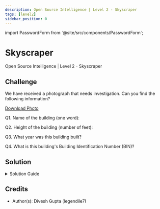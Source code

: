 ```yaml
---
description: Open Source Intelligence | Level 2 - Skyscraper
tags: [level2]
sidebar_position: 0
---
```


import PasswordForm from '@site/src/components/PasswordForm';

# Skyscraper
Open Source Intelligence | Level 2 - Skyscraper
## Challenge
We have received a photograph that needs investigation. Can you find the following information?

[Download Photo](./assets/skyscraper.jpg)

Q1. Name of the building (one word):
<PasswordForm hash="16e59805e030f81a011cd8d7e2bc1afac23872e77fee22fe610017fc23d5c8ea6508b790a9015d6d41b65c49f82de67508b76d8505531cbace503fd0977d6cb9" algorithm="sha512" />

Q2. Height of the building (number of feet):
<PasswordForm hash="489e0295450907aed85a453525f115f56fa142c4e2a549ba69faef3d684e11925699b323e41717c52c2fafaf741a1432f6596c46da1e97f353f378d001e65d0c" algorithm="sha512" />

Q3. What year was this building built?
<PasswordForm hash="5ac8c0e24a0918f67ad4099606af4e6dd5e120f92d3902ffc17cf80a3dc258631220bb57970caeb0b9732c623c5363d711390de76354df84aec836a6f4c035f8" algorithm="sha512" />

Q4. What is this building's Building Identification Number (BIN)?
<PasswordForm hash="06172fefe8ce12eb6394ce1e2cdc1010ebf0f17738f677eed6a52d7e313a6a7f493fb1f9c1cf693e78ad484146c1bcaec9f77f51cf6922dd3a21a5b83e0adbc1" algorithm="sha512" />

## Solution
<details>
  <summary>Solution Guide</summary>

  The questions here involve multiple different techniques. You should be able to solve questions 1-3 with knowledge from the Easy challenges. We can use [**Google Images**](http://images.google.com/) for this (Another powerful option is Yandex). Just upload the image here and it will show the building's name. You can then simply go to the Wikipedia page for this building to find its height and year it was built.

  Question 4 is a tricky one. It assumes you have the answers to the previous questions so proceed when you've solved those.
  <details>
    <summary>Reveal Question 4 Solution Guide</summary>

    This one requires a bit more steps and some trial & error, as real OSI challenges often require you to. So, we know that this building is the Flatiron building, which is in New York City. NYC has a building records website that you can find by searching it up: **https://a810-dobnow.nyc.gov/publish/Index.html#!**. This website can search the Public Portal for a particular building with `Address`, `Borough, Block, Lot`, and `BIN`. We are looking for the BIN so we obviously can't search with that. So, you have 2 options left. The problem with the Address option is that we have no clue what the House Number field is supposed to be for this building. Some searching could help you figure it out but I found it easier to use the other option (`Borough, Block, Lot`).
    
    This option has 3 fields: Borough, Block, and an optional Lot. To find the Borough, you can search up `"what borough is flatiron building in"`. The Block is the tricky part to find that will require trial and error. I searched up `"flatiron building block number"` in Google and browsed the results. You could potentially click and check all the initial links but if you scroll a little bit, you will find a PDF doc from the nyc.gov website which seems like a really good source to check out.

    <details>
      <summary>Reveal Borough and Block</summary>

      The Borough is `Manhattan`. The Block can be found on this pdf: **https://s-media.nyc.gov/agencies/lpc/lp/0219.pdf**. One of the initial lines contains not just the Block number but also the Lot (`Block: 851, Lot: 1`).
    </details>

    After you have these fields, you can now search the database with it, double click the only result, and it should give you the Flatiron Building with the BIN!

  </details>  

</details>

## Credits
- Author(s): Divesh Gupta (legendile7)